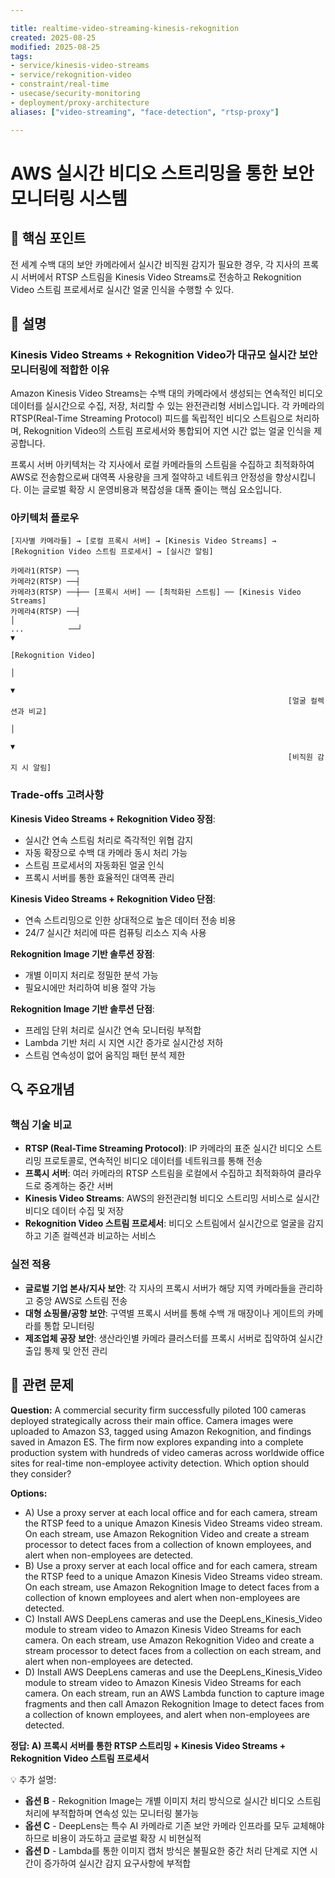 ```yaml
---

title: realtime-video-streaming-kinesis-rekognition
created: 2025-08-25
modified: 2025-08-25
tags:
- service/kinesis-video-streams
- service/rekognition-video
- constraint/real-time
- usecase/security-monitoring
- deployment/proxy-architecture
aliases: ["video-streaming", "face-detection", "rtsp-proxy"]

---
```


# AWS 실시간 비디오 스트리밍을 통한 보안 모니터링 시스템

## 🎯 핵심 포인트

전 세계 수백 대의 보안 카메라에서 실시간 비직원 감지가 필요한 경우, 각 지사의 프록시 서버에서 RTSP 스트림을 Kinesis Video Streams로 전송하고 Rekognition Video 스트림 프로세서로 실시간 얼굴 인식을 수행할 수 있다.

## 📝 설명

### Kinesis Video Streams + Rekognition Video가 대규모 실시간 보안 모니터링에 적합한 이유

Amazon Kinesis Video Streams는 수백 대의 카메라에서 생성되는 연속적인 비디오 데이터를 실시간으로 수집, 저장, 처리할 수 있는 완전관리형 서비스입니다. 각 카메라의 RTSP(Real-Time Streaming Protocol) 피드를 독립적인 비디오 스트림으로 처리하며, Rekognition Video의 스트림 프로세서와 통합되어 지연 시간 없는 얼굴 인식을 제공합니다.

프록시 서버 아키텍처는 각 지사에서 로컬 카메라들의 스트림을 수집하고 최적화하여 AWS로 전송함으로써 대역폭 사용량을 크게 절약하고 네트워크 안정성을 향상시킵니다. 이는 글로벌 확장 시 운영비용과 복잡성을 대폭 줄이는 핵심 요소입니다.

### 아키텍처 플로우

```
[지사별 카메라들] → [로컬 프록시 서버] → [Kinesis Video Streams] → [Rekognition Video 스트림 프로세서] → [실시간 알림]

카메라1(RTSP) ──┐
카메라2(RTSP) ──┤
카메라3(RTSP) ──┼── [프록시 서버] ── [최적화된 스트림] ── [Kinesis Video Streams]
카메라4(RTSP) ──┤                                                        │
...          ──┘                                                        ▼
                                                              [Rekognition Video]
                                                                        │
                                                                        ▼
                                                              [얼굴 컬렉션과 비교]
                                                                        │
                                                                        ▼
                                                              [비직원 감지 시 알림]
```

### Trade-offs 고려사항

**Kinesis Video Streams + Rekognition Video 장점**:
- 실시간 연속 스트림 처리로 즉각적인 위협 감지
- 자동 확장으로 수백 대 카메라 동시 처리 가능
- 스트림 프로세서의 자동화된 얼굴 인식
- 프록시 서버를 통한 효율적인 대역폭 관리

**Kinesis Video Streams + Rekognition Video 단점**:
- 연속 스트리밍으로 인한 상대적으로 높은 데이터 전송 비용
- 24/7 실시간 처리에 따른 컴퓨팅 리소스 지속 사용

**Rekognition Image 기반 솔루션 장점**:
- 개별 이미지 처리로 정밀한 분석 가능
- 필요시에만 처리하여 비용 절약 가능

**Rekognition Image 기반 솔루션 단점**:
- 프레임 단위 처리로 실시간 연속 모니터링 부적합
- Lambda 기반 처리 시 지연 시간 증가로 실시간성 저하
- 스트림 연속성이 없어 움직임 패턴 분석 제한

## 🔍 주요개념

### 핵심 기술 비교

- **RTSP (Real-Time Streaming Protocol)**: IP 카메라의 표준 실시간 비디오 스트리밍 프로토콜로, 연속적인 비디오 데이터를 네트워크를 통해 전송
- **프록시 서버**: 여러 카메라의 RTSP 스트림을 로컬에서 수집하고 최적화하여 클라우드로 중계하는 중간 서버
- **Kinesis Video Streams**: AWS의 완전관리형 비디오 스트리밍 서비스로 실시간 비디오 데이터 수집 및 저장
- **Rekognition Video 스트림 프로세서**: 비디오 스트림에서 실시간으로 얼굴을 감지하고 기존 컬렉션과 비교하는 서비스

### 실전 적용

- **글로벌 기업 본사/지사 보안**: 각 지사의 프록시 서버가 해당 지역 카메라들을 관리하고 중앙 AWS로 스트림 전송
- **대형 쇼핑몰/공항 보안**: 구역별 프록시 서버를 통해 수백 개 매장이나 게이트의 카메라를 통합 모니터링
- **제조업체 공장 보안**: 생산라인별 카메라 클러스터를 프록시 서버로 집약하여 실시간 출입 통제 및 안전 관리

## 📝 관련 문제

**Question:** A commercial security firm successfully piloted 100 cameras deployed strategically across their main office. Camera images were uploaded to Amazon S3, tagged using Amazon Rekognition, and findings saved in Amazon ES. The firm now explores expanding into a complete production system with hundreds of video cameras across worldwide office sites for real-time non-employee activity detection. Which option should they consider?

**Options:**

- A) Use a proxy server at each local office and for each camera, stream the RTSP feed to a unique Amazon Kinesis Video Streams video stream. On each stream, use Amazon Rekognition Video and create a stream processor to detect faces from a collection of known employees, and alert when non-employees are detected.
- B) Use a proxy server at each local office and for each camera, stream the RTSP feed to a unique Amazon Kinesis Video Streams video stream. On each stream, use Amazon Rekognition Image to detect faces from a collection of known employees and alert when non-employees are detected.
- C) Install AWS DeepLens cameras and use the DeepLens_Kinesis_Video module to stream video to Amazon Kinesis Video Streams for each camera. On each stream, use Amazon Rekognition Video and create a stream processor to detect faces from a collection on each stream, and alert when non-employees are detected.
- D) Install AWS DeepLens cameras and use the DeepLens_Kinesis_Video module to stream video to Amazon Kinesis Video Streams for each camera. On each stream, run an AWS Lambda function to capture image fragments and then call Amazon Rekognition Image to detect faces from a collection of known employees, and alert when non-employees are detected.

**정답: A) 프록시 서버를 통한 RTSP 스트리밍 + Kinesis Video Streams + Rekognition Video 스트림 프로세서**

💡 추가 설명:

- **옵션 B** - Rekognition Image는 개별 이미지 처리 방식으로 실시간 비디오 스트림 처리에 부적합하며 연속성 있는 모니터링 불가능
- **옵션 C** - DeepLens는 특수 AI 카메라로 기존 보안 카메라 인프라를 모두 교체해야 하므로 비용이 과도하고 글로벌 확장 시 비현실적
- **옵션 D** - Lambda를 통한 이미지 캡처 방식은 불필요한 중간 처리 단계로 지연 시간이 증가하여 실시간 감지 요구사항에 부적합